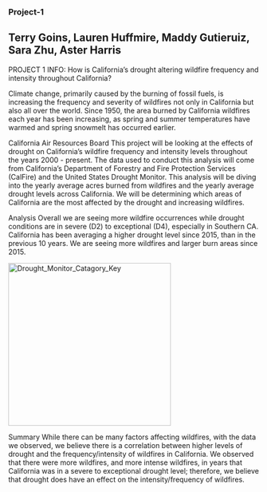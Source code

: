 ### Project-1
## Terry Goins, Lauren Huffmire, Maddy Gutieruiz, Sara Zhu, Aster Harris

PROJECT 1 INFO: How is California’s drought altering wildfire frequency and intensity throughout California?

Climate change, primarily caused by the burning of fossil fuels, is increasing the frequency and severity of wildfires not only in California but also all over the world. Since 1950, the area burned by California wildfires each year has been increasing, as spring and summer temperatures have warmed and spring snowmelt has occurred earlier.

California Air Resources Board This project will be looking at the effects of drought on California’s wildfire frequency and intensity levels throughout the years 2000 - present. The data used to conduct this analysis will come from California’s Department of Forestry and Fire Protection Services (CalFire) and the United States Drought Monitor. This analysis will be diving into the yearly average acres burned from wildfires and the yearly average drought levels across California. We will be determining which areas of California are the most affected by the drought and increasing wildfires.

Analysis Overall we are seeing more wildfire occurrences while drought conditions are in severe (D2) to exceptional (D4), especially in Southern CA. California has been averaging a higher drought level since 2015, than in the previous 10 years. We are seeing more wildfires and larger burn areas since 2015.


<img width="326" alt="Drought_Monitor_Catagory_Key" src="https://user-images.githubusercontent.com/112741203/217720541-2db286c4-b6e8-4eb5-b5ab-e662207da6fb.png">


Summary While there can be many factors affecting wildfires, with the data we observed, we believe there is a correlation between higher levels of drought and the frequency/intensity of wildfires in California. We observed that there were more wildfires, and more intense wildfires, in years that California was in a severe to exceptional drought level; therefore, we believe that drought does have an effect on the intensity/frequency of wildfires.
